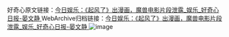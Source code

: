 好奇心原文链接：[今日娱乐：《起风了》出漫画，魔兽电影片段泄露_娱乐_好奇心日报-晏文静 ](https://www.qdaily.com/articles/12190.html)
WebArchive归档链接：[今日娱乐：《起风了》出漫画，魔兽电影片段泄露_娱乐_好奇心日报-晏文静 ](http://web.archive.org/web/20190623172007/https://www.qdaily.com/articles/12190.html)
![image](http://ww3.sinaimg.cn/large/007d5XDply1g3x0puvit9j30u05cxu0x)